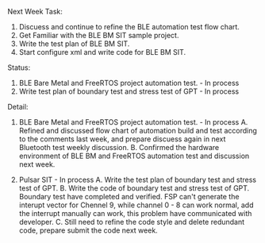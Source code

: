 Next Week Task:
1. Discuess and continue to refine the BLE automation test flow chart.
2. Get Familiar with the BLE BM SIT sample project.
3. Write the test plan of BLE BM SIT.
4. Start configure xml and write code for BLE BM SIT.

Status:
1. BLE Bare Metal and FreeRTOS project automation test. - In process
2. Write test plan of boundary test and stress test of GPT - In process

Detail:
1. BLE Bare Metal and FreeRTOS project automation test. - In process
	A. Refined and discussed flow chart of automation build and test according to the comments last week, and prepare discuess again in next Bluetooth test weekly discussion.
	B. Confirmed the hardware environment of BLE BM and FreeRTOS automation test and discussion next week.

2. Pulsar SIT - In process
	A. Write the test plan of boundary test and stress test of GPT.
	B. Write the code of boundary test and stress test of GPT. Boundary test have completed and verified. FSP can't generate the interupt vector for Chennel 9, while channel 0 - 8 can work normal, add the interrupt manually can work, this problem have communicated with developer.
	C. Still need to refine the code style and delete redundant code, prepare submit the code next week.









